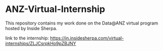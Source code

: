 # ANZ-Virtual-Internship
This repository contains my work done on the Data@ANZ virtual program hosted by Inside Sherpa.

link to the internship: https://in.insidesherpa.com/virtual-internships/ZLJCsrpkHo9pZBJNY
